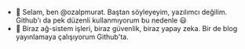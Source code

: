 - 👋 Selam, ben @ozalpmurat. Baştan söyleyeyim, yazılımcı değilim. Github'ı da pek düzenli kullanmıyorum bu nedenle 😃
- 👀 Biraz ağ-sistem işleri, biraz güvenlik, biraz yapay zeka. Bir de blog yayınlamaya çalışıyorum Github'ta.
